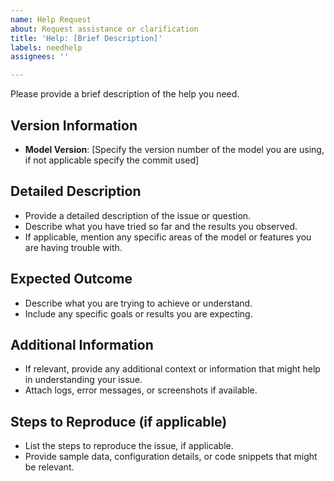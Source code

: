 ```yaml
---
name: Help Request
about: Request assistance or clarification
title: 'Help: [Brief Description]'
labels: needhelp
assignees: ''

---
```


Please provide a brief description of the help you need.

## Version Information

- **Model Version**: [Specify the version number of the model you are using, if not applicable specify the commit used]

## Detailed Description

- Provide a detailed description of the issue or question.
- Describe what you have tried so far and the results you observed.
- If applicable, mention any specific areas of the model or features you are having trouble with.

## Expected Outcome

- Describe what you are trying to achieve or understand.
- Include any specific goals or results you are expecting.

## Additional Information

- If relevant, provide any additional context or information that might help in understanding your issue.
- Attach logs, error messages, or screenshots if available.

## Steps to Reproduce (if applicable)

- List the steps to reproduce the issue, if applicable.
- Provide sample data, configuration details, or code snippets that might be relevant.

